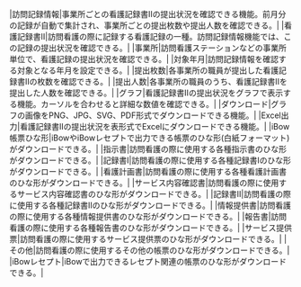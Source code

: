 
|訪問記録情報|事業所ごとの看護記録書Ⅱの提出状況を確認できる機能。前月分の記録が自動で集計され、事業所ごとの提出枚数や提出人数を確認できる。|
|看護記録書Ⅱ|訪問看護の際に記録する看護記録の一種。訪問記録情報機能では、この記録の提出状況を確認できる。|
|事業所|訪問看護ステーションなどの事業所単位で、看護記録の提出状況を確認できる。|
|対象年月|訪問記録情報を確認する対象となる年月を設定できる。|
|提出枚数|各事業所の職員が提出した看護記録書Ⅱの枚数を確認できる。|
|提出人数|各事業所の職員のうち、看護記録書Ⅱを提出した人数を確認できる。|
|グラフ|看護記録書Ⅱの提出状況をグラフで表示する機能。カーソルを合わせると詳細な数値を確認できる。|
|ダウンロード|グラフの画像をPNG、JPG、SVG、PDF形式でダウンロードできる機能。|
|Excel出力|看護記録書Ⅱの提出状況を表形式でExcelにダウンロードできる機能。|
|iBow帳票ひな形|iBowやiBowレセプトで出力できる帳票のひな形(白紙フォーマット)がダウンロードできる。|
|指示書|訪問看護の際に使用する各種指示書のひな形がダウンロードできる。|
|記録書Ⅰ|訪問看護の際に使用する各種記録書Ⅰのひな形がダウンロードできる。|
|看護計画書|訪問看護の際に使用する各種看護計画書のひな形がダウンロードできる。|
|サービス内容確認書|訪問看護の際に使用するサービス内容確認書のひな形がダウンロードできる。|
|記録書Ⅱ|訪問看護の際に使用する各種記録書Ⅱのひな形がダウンロードできる。|
|情報提供書|訪問看護の際に使用する各種情報提供書のひな形がダウンロードできる。|
|報告書|訪問看護の際に使用する各種報告書のひな形がダウンロードできる。|
|サービス提供票|訪問看護の際に使用するサービス提供票のひな形がダウンロードできる。|
|その他|訪問看護の際に使用するその他の帳票のひな形がダウンロードできる。|
|iBowレセプト|iBowで出力できるレセプト関連の帳票のひな形がダウンロードできる。|